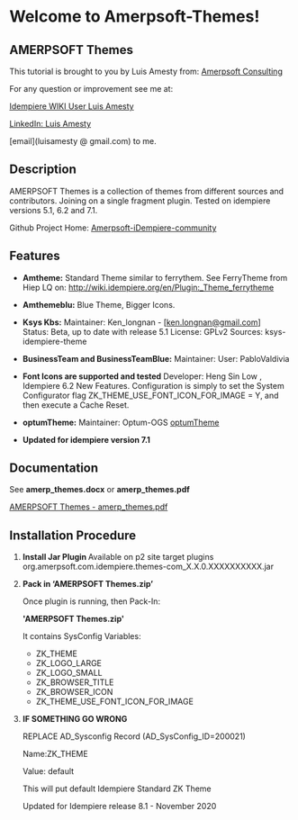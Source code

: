 # Welcome to Amerpsoft-Themes!

## <b>AMERPSOFT Themes</b>
This tutorial is brought to you by Luis Amesty from:
[Amerpsoft Consulting](http://amerpsoft.com/index.php/en/)

For any question or improvement see me at:

[Idempiere WIKI User Luis Amesty](https://wiki.idempiere.org/en/User:Luisamesty)

[LinkedIn: Luis Amesty](https://www.linkedin.com/in/luisamesty/)

[email](luisamesty @ gmail.com) to me. <br/>

## <b>Description</b>


AMERPSOFT Themes is a collection of themes from different sources and contributors. 
Joining on a single fragment plugin. Tested on idempiere versions 5.1,  6.2 and 7.1.

Github Project Home: [Amerpsoft-iDempiere-community](https://github.com/luisamesty/Amerpsoft-iDempiere-community/blob/master/README.md)

## <b>Features</b>

* <b>Amtheme:</b> Standard Theme similar to ferrythem.
See FerryTheme from Hiep LQ on:
http://wiki.idempiere.org/en/Plugin:_Theme_ferrytheme

* <b>Amthemeblu:</b> Blue Theme, Bigger Icons.

* <b>Ksys Kbs:</b>
Maintainer: Ken_longnan - [ken.longnan@gmail.com]
Status: Beta, up to date with release 5.1
License: GPLv2
Sources: ksys-idempiere-theme

* <b>BusinessTeam and BusinessTeamBlue:</b>
Maintainer: User: PabloValdivia

* <b>Font Icons are supported and tested</b>
Developer: Heng Sin Low , Idempiere 6.2 New Features.
Configuration is simply to set the System Configurator flag ZK_THEME_USE_FONT_ICON_FOR_IMAGE = Y, and then execute a Cache Reset.

* <b>optumTheme:</b>
Maintainer: Optum-OGS
[optumTheme](https://github.com/Optum-OGS/iDempiereOptumTheme)

* <b>Updated for idempiere version 7.1</b>

## <b>Documentation</b>


See <b>amerp_themes.docx</b>   or   <b>amerp_themes.pdf</b>


[AMERPSOFT Themes - amerp_themes.pdf ](https://github.com/luisamesty/Amerpsoft-iDempiere-community/blob/master/org.amerpsoft.com.idempiere.themes-com/documentation/amerp_themes.pdf)

## <b>Installation Procedure</b>

1. <b>Install Jar Plugin </b>
    Available on p2 site target plugins
    org.amerpsoft.com.idempiere.themes-com_X.X.0.XXXXXXXXXX.jar


2. <b>Pack in ‘AMERPSOFT Themes.zip’</b>

    Once plugin is running, then Pack-In:

    <b>'AMERPSOFT Themes.zip'</b>

    It contains SysConfig Variables:
    - ZK_THEME 
    - ZK_LOGO_LARGE
    - ZK_LOGO_SMALL
    - ZK_BROWSER_TITLE
    - ZK_BROWSER_ICON
    - ZK_THEME_USE_FONT_ICON_FOR_IMAGE 
    
3. <b>IF SOMETHING GO WRONG</b>

    REPLACE AD_Sysconfig Record (AD_SysConfig_ID=200021)

    Name:ZK_THEME

    Value: default

    This will put default Idempiere Standard ZK Theme

   Updated for Idempiere release 8.1 - November 2020